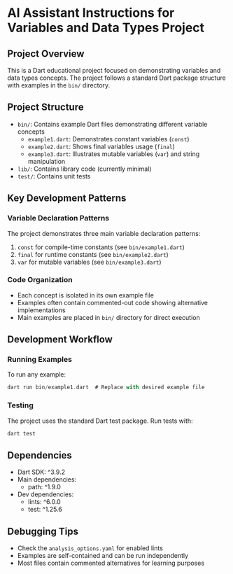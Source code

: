 # AI Assistant Instructions for Variables and Data Types Project

## Project Overview

This is a Dart educational project focused on demonstrating variables and data types concepts. The project follows a standard Dart package structure with examples in the `bin/` directory.

## Project Structure

- `bin/`: Contains example Dart files demonstrating different variable concepts
  - `example1.dart`: Demonstrates constant variables (`const`)
  - `example2.dart`: Shows final variables usage (`final`)
  - `example3.dart`: Illustrates mutable variables (`var`) and string manipulation
- `lib/`: Contains library code (currently minimal)
- `test/`: Contains unit tests

## Key Development Patterns

### Variable Declaration Patterns

The project demonstrates three main variable declaration patterns:

1. `const` for compile-time constants (see `bin/example1.dart`)
2. `final` for runtime constants (see `bin/example2.dart`)
3. `var` for mutable variables (see `bin/example3.dart`)

### Code Organization

- Each concept is isolated in its own example file
- Examples often contain commented-out code showing alternative implementations
- Main examples are placed in `bin/` directory for direct execution

## Development Workflow

### Running Examples

To run any example:

```dart
dart run bin/example1.dart  # Replace with desired example file
```

### Testing

The project uses the standard Dart test package. Run tests with:

```dart
dart test
```

## Dependencies

- Dart SDK: ^3.9.2
- Main dependencies:
  - path: ^1.9.0
- Dev dependencies:
  - lints: ^6.0.0
  - test: ^1.25.6

## Debugging Tips

- Check the `analysis_options.yaml` for enabled lints
- Examples are self-contained and can be run independently
- Most files contain commented alternatives for learning purposes
